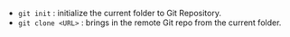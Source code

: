 - `git init` : initialize the current folder to Git Repository.
- `git clone <URL>` : brings in the remote Git repo from <URL> the current folder.